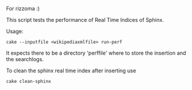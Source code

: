 For rizzoma :)

This script tests the performance of Real Time Indices of Sphinx.

Usage:
```
cake --inputfile <wikipediaxmlfile> run-perf
```

It expects there to be a directory 'perffile' where to store the insertion and the searchlogs.

To clean the sphinx real time index after inserting use
```
cake clean-sphinx
```
